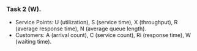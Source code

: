 ### Task 2 (W). ###

* Service Points: U (utilization), S (service time), X (throughput), R (average response time), N (average queue
  length).
* Customers: A (arrival count), C (service count), Ri (response time), W (waiting time).